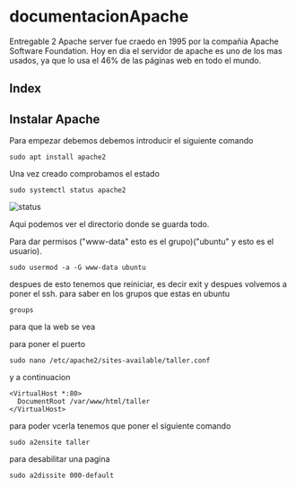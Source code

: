 # documentacionApache
Entregable 2
Apache server fue craedo en 1995 por la compañia Apache Software Foundation. Hoy en dia el servidor de apache es uno de los mas usados, ya que lo usa el 46% de las páginas web en todo el mundo.

## Index


## Instalar Apache

Para empezar debemos debemos introducir el siguiente comando
~~~
sudo apt install apache2
~~~
Una vez creado comprobamos el estado
~~~
sudo systemctl status apache2
~~~
![status ](status.png)

Aqui podemos ver el directorio donde se guarda todo.

Para dar permisos ("www-data" esto es el grupo)("ubuntu" y esto es el usuario).
~~~
sudo usermod -a -G www-data ubuntu
~~~
despues de esto tenemos que reiniciar, es decir exit y despues volvemos a poner el ssh.
para saber en los grupos que estas en ubuntu
~~~
groups
~~~
para que la web se vea

para poner el puerto 
~~~
sudo nano /etc/apache2/sites-available/taller.conf
~~~
y a continuacion
~~~
<VirtualHost *:80>
  DocumentRoot /var/www/html/taller
</VirtualHost>
~~~
para poder vcerla tenemos que poner el siguiente comando
~~~
sudo a2ensite taller
~~~
para desabilitar una pagina
~~~
sudo a2dissite 000-default
~~~

